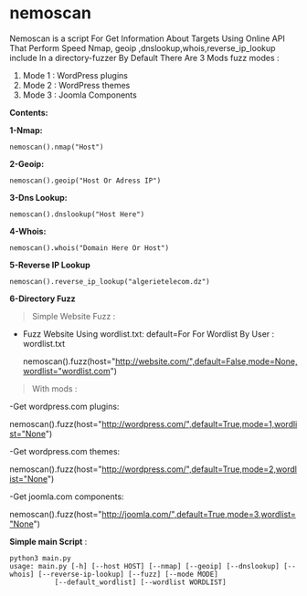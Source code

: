 
# nemoscan
Nemoscan is a script For Get Information About Targets Using Online API That Perform Speed Nmap, geoip ,dnslookup,whois,reverse_ip_lookup include In a directory-fuzzer By Default There Are 3 Mods 
fuzz modes :
 1. Mode 1 : WordPress  plugins
 2. Mode 2 : WordPress themes  
 3. Mode 3 : Joomla Components
 
   **Contents:**
   
**1-Nmap:**
				
    nemoscan().nmap("Host")
  **2-Geoip:**
				  
    nemoscan().geoip("Host Or Adress IP")
**3-Dns Lookup:**

    nemoscan().dnslookup("Host Here")
**4-Whois:**

    nemoscan().whois("Domain Here Or Host")
   **5-Reverse IP Lookup**
   
    nemoscan().reverse_ip_lookup("algerietelecom.dz")
**6-Directory Fuzz**

> Simple Website Fuzz :

 - Fuzz Website Using wordlist.txt: 
 default=For For Wordlist By User : wordlist.txt
 
 

    nemoscan().fuzz(host="http://website.com/",default=False,mode=None,wordlist="wordlist.com")

> With mods : 

 -Get wordpress.com plugins: 
    

nemoscan().fuzz(host="http://wordpress.com/",default=True,mode=1,wordlist="None") 
        
 -Get wordpress.com themes:
    

nemoscan().fuzz(host="http://wordpress.com/",default=True,mode=2,wordlist="None")
        
 -Get joomla.com components:
    

nemoscan().fuzz(host="http://joomla.com/",default=True,mode=3,wordlist="None")

**Simple main Script** :

    python3 main.py
    usage: main.py [-h] [--host HOST] [--nmap] [--geoip] [--dnslookup] [--whois] [--reverse-ip-lookup] [--fuzz] [--mode MODE]
               [--default_wordlist] [--wordlist WORDLIST]


